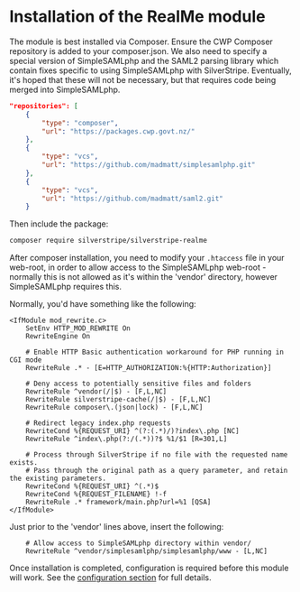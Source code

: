 # Installation of the RealMe module

The module is best installed via Composer. Ensure the CWP Composer repository is added to your composer.json. We also 
need to specify a special version of SimpleSAMLphp and the SAML2 parsing library which contain fixes specific to using 
SimpleSAMLphp with SilverStripe. Eventually, it's hoped that these will not be necessary, but that requires code being 
merged into SimpleSAMLphp.

```json
"repositories": [
    {
        "type": "composer",
        "url": "https://packages.cwp.govt.nz/"
    },
    {
    	"type": "vcs",
    	"url": "https://github.com/madmatt/simplesamlphp.git"
    },
    {
    	"type": "vcs",
    	"url": "https://github.com/madmatt/saml2.git"
    }
```

Then include the package:

```bash
composer require silverstripe/silverstripe-realme
```

After composer installation, you need to modify your `.htaccess` file in your web-root, in order to allow access to the 
SimpleSAMLphp web-root - normally this is not allowed as it's within the 'vendor' directory, however SimpleSAMLphp 
requires this.

Normally, you'd have something like the following:
```
<IfModule mod_rewrite.c>
	SetEnv HTTP_MOD_REWRITE On
	RewriteEngine On

	# Enable HTTP Basic authentication workaround for PHP running in CGI mode
	RewriteRule .* - [E=HTTP_AUTHORIZATION:%{HTTP:Authorization}]

	# Deny access to potentially sensitive files and folders
	RewriteRule ^vendor(/|$) - [F,L,NC]
	RewriteRule silverstripe-cache(/|$) - [F,L,NC]
	RewriteRule composer\.(json|lock) - [F,L,NC]

	# Redirect legacy index.php requests
	RewriteCond %{REQUEST_URI} ^(?:(.*)/)?index\.php [NC]
	RewriteRule ^index\.php(?:/(.*))?$ %1/$1 [R=301,L]

	# Process through SilverStripe if no file with the requested name exists.
	# Pass through the original path as a query parameter, and retain the existing parameters.
	RewriteCond %{REQUEST_URI} ^(.*)$
	RewriteCond %{REQUEST_FILENAME} !-f
	RewriteRule .* framework/main.php?url=%1 [QSA]
</IfModule>
```

Just prior to the 'vendor' lines above, insert the following:
```
	# Allow access to SimpleSAMLphp directory within vendor/
	RewriteRule ^vendor/simplesamlphp/simplesamlphp/www - [L,NC]
```

Once installation is completed, configuration is required before this module will work. See the 
[configuration section](configuration.md) for full details.